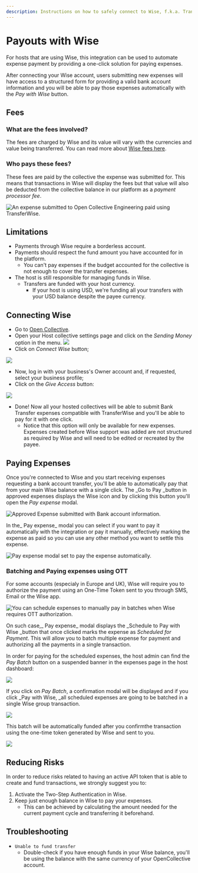 ```yaml
---
description: Instructions on how to safely connect to Wise, f.k.a. TransferWise.
---
```


# Payouts with Wise

For hosts that are using Wise, this integration can be used to automate expense payment by providing a one-click solution for paying expenses.

After connecting your Wise account, users submitting new expenses will have access to a structured form for providing a valid bank account information and you will be able to pay those expenses automatically with the _Pay with Wise_ button.

## Fees

### What are the fees involved?

The fees are charged by Wise and its value will vary with the currencies and value being transferred. You can read more about [Wise fees here](https://transferwise.com/help/13/understanding-fees-and-rates/2522717/how-do-you-determine-your-fees).

### Who pays these fees?

These fees are paid by the collective the expense was submitted for. This means that transactions in Wise will display the fees but that value will also be deducted from the collective balance in our platform as a _payment processor fee_.

![An expense submitted to Open Collective Engineering paid using TransferWise.](<../../.gitbook/assets/image (17).png>)

## Limitations

* Payments through Wise require a borderless account.
* Payments should respect the fund amount you have accounted for in the platform.
  * You can't pay expenses if the budget accounted for the collective is not enough to cover the transfer expenses.
* The host is still responsible for managing funds in Wise.
  * Transfers are funded with your host currency.
    * If your host is using USD, we're funding all your transfers with your USD balance despite the payee currency.

## Connecting Wise

* Go to [Open Collective](https://www.opencollective.com).
* Open your Host collective settings page and click on the _Sending Money_ option in the menu. ![](../../.gitbook/assets/kapture-2020-05-13-at-10.15.15.gif)   
* Click on _Connect Wise_ button;

![](../../.gitbook/assets/screenshot-from-2021-05-12-18-46-55.png)

* Now, log in with your business's Owner account and, if requested, select your business profile;
* Click on the _Give Access_ button:

![](../../.gitbook/assets/screenshot-from-2021-05-12-18-49-51.png)

* Done! Now all your hosted collectives will be able to submit Bank Transfer expenses compatible with TransferWise and you'll be able to pay for it with one click.
  * Notice that this option will only be available for new expenses. Expenses created before Wise support was added are not structured as required by Wise and will need to be edited or recreated by the payee.

## Paying Expenses

Once you're connected to Wise and you start receiving expenses requesting a bank account transfer, you'll be able to automatically pay that from your main Wise balance with a single click. The _Go to Pay _button in approved expenses displays the Wise icon and by clicking this button you'll open the _Pay expense_ modal.

![Approved Expense submitted with Bank account information.](../../.gitbook/assets/screenshot-from-2021-06-29-16-25-08.png)

In the_ Pay expense_ modal you can select if you want to pay it automatically with the integration or pay it manually, effectively marking the expense as paid so you can use any other method you want to settle this expense.

![Pay expense modal set to pay the expense automatically.](../../.gitbook/assets/screenshot-from-2021-06-29-16-23-02.png)

### Batching and Paying expenses using OTT

For some accounts (especialy in Europe and UK), Wise will require you to authorize the payment using an One-Time Token sent to you through SMS, Email or the Wise app.

![You can schedule expenses to manually pay in batches when Wise requires OTT authorization.](../../.gitbook/assets/screenshot-from-2021-06-29-16-11-03.png)

On such case,_ Pay expense_ modal displays the _Schedule to Pay with Wise _button that once clicked marks the expense as _Scheduled for Payment_. This will allow you to batch multiple expense for payment and authorizing all the payments in a single transaction.

In order for paying for the scheduled expenses, the host admin can find the _Pay Batch_ button on a suspended banner in the expenses page in the host dashboard:

![](../../.gitbook/assets/screenshot-from-2021-06-29-16-18-33.png)

If you click on _Pay Batch_, a confirmation modal will be displayed and if you click _Pay with Wise, _all scheduled expenses are going to be batched in a single Wise group transaction.

![](../../.gitbook/assets/screenshot-from-2021-06-29-16-42-45.png)

This batch will be automatically funded after you confirmthe transaction using the one-time token generated by Wise and sent to you.

![](../../.gitbook/assets/screenshot-from-2021-06-29-11-29-34.png)

## Reducing Risks

In order to reduce risks related to having an active API token that is able to create and fund transactions, we strongly suggest you to:

1. Activate the Two-Step Authentication in Wise.
2. Keep just enough balance in Wise to pay your expenses.
   * This can be achieved by calculating the amount needed for the current payment cycle and transferring it beforehand.

## Troubleshooting

* `Unable to fund transfer`
  * Double-check if you have enough funds in your Wise balance, you'll be using the balance with the same currency of your OpenCollective account.
